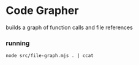# Code Grapher
builds a graph of function calls and file references

### running

    node src/file-graph.mjs . | ccat   
